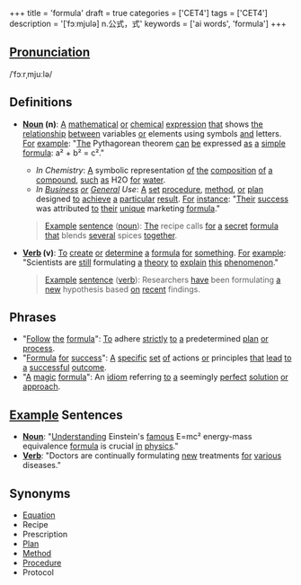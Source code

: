 +++
title = 'formula'
draft = true
categories = ['CET4']
tags = ['CET4']
description = '[ˈfɔːmjulə] n.公式，式'
keywords = ['ai words', 'formula']
+++

## [Pronunciation](/post/pronunciation/)
/ˈfɔːrˌmjuːlə/

## Definitions
- **[Noun](/post/noun/) (n)**: [A](/post/a/) [mathematical](/post/mathematical/) [or](/post/or/) [chemical](/post/chemical/) [expression](/post/expression/) [that](/post/that/) shows [the](/post/the/) [relationship](/post/relationship/) [between](/post/between/) variables [or](/post/or/) elements using symbols [and](/post/and/) letters. [For](/post/for/) [example](/post/example/): "[The](/post/the/) Pythagorean theorem [can](/post/can/) [be](/post/be/) expressed [as](/post/as/) [a](/post/a/) [simple](/post/simple/) [formula](/post/formula/): a² + b² = c²."
  - _In Chemistry_: [A](/post/a/) symbolic representation [of](/post/of/) [the](/post/the/) [composition](/post/composition/) [of](/post/of/) [a](/post/a/) [compound](/post/compound/), [such](/post/such/) [as](/post/as/) H2O [for](/post/for/) [water](/post/water/).
  - _In [Business](/post/business/) [or](/post/or/) [General](/post/general/) Use_: [A](/post/a/) [set](/post/set/) [procedure](/post/procedure/), [method](/post/method/), [or](/post/or/) [plan](/post/plan/) designed [to](/post/to/) [achieve](/post/achieve/) [a](/post/a/) [particular](/post/particular/) [result](/post/result/). [For](/post/for/) [instance](/post/instance/): "[Their](/post/their/) [success](/post/success/) was attributed [to](/post/to/) [their](/post/their/) [unique](/post/unique/) marketing [formula](/post/formula/)."

  > [Example](/post/example/) [sentence](/post/sentence/) ([noun](/post/noun/)): [The](/post/the/) recipe calls [for](/post/for/) [a](/post/a/) [secret](/post/secret/) [formula](/post/formula/) [that](/post/that/) blends [several](/post/several/) spices [together](/post/together/).

- **[Verb](/post/verb/) (v)**: [To](/post/to/) [create](/post/create/) [or](/post/or/) [determine](/post/determine/) [a](/post/a/) [formula](/post/formula/) [for](/post/for/) [something](/post/something/). [For](/post/for/) [example](/post/example/): "Scientists are [still](/post/still/) formulating [a](/post/a/) [theory](/post/theory/) [to](/post/to/) [explain](/post/explain/) [this](/post/this/) [phenomenon](/post/phenomenon/)."

  > [Example](/post/example/) [sentence](/post/sentence/) ([verb](/post/verb/)): Researchers [have](/post/have/) been formulating [a](/post/a/) [new](/post/new/) hypothesis based [on](/post/on/) [recent](/post/recent/) findings.

## Phrases
- "[Follow](/post/follow/) [the](/post/the/) [formula](/post/formula/)": [To](/post/to/) adhere [strictly](/post/strictly/) [to](/post/to/) [a](/post/a/) predetermined [plan](/post/plan/) [or](/post/or/) [process](/post/process/).
- "[Formula](/post/formula/) [for](/post/for/) [success](/post/success/)": [A](/post/a/) [specific](/post/specific/) [set](/post/set/) [of](/post/of/) actions [or](/post/or/) principles [that](/post/that/) [lead](/post/lead/) [to](/post/to/) [a](/post/a/) [successful](/post/successful/) [outcome](/post/outcome/).
- "[A](/post/a/) [magic](/post/magic/) [formula](/post/formula/)": An [idiom](/post/idiom/) referring [to](/post/to/) [a](/post/a/) seemingly [perfect](/post/perfect/) [solution](/post/solution/) [or](/post/or/) [approach](/post/approach/).

## [Example](/post/example/) Sentences
- **[Noun](/post/noun/)**: "[Understanding](/post/understanding/) Einstein's [famous](/post/famous/) E=mc² energy-mass equivalence [formula](/post/formula/) is crucial [in](/post/in/) [physics](/post/physics/)."
- **[Verb](/post/verb/)**: "Doctors are continually formulating [new](/post/new/) treatments [for](/post/for/) [various](/post/various/) diseases."

## Synonyms
- [Equation](/post/equation/)
- Recipe
- Prescription
- [Plan](/post/plan/)
- [Method](/post/method/)
- [Procedure](/post/procedure/)
- Protocol

